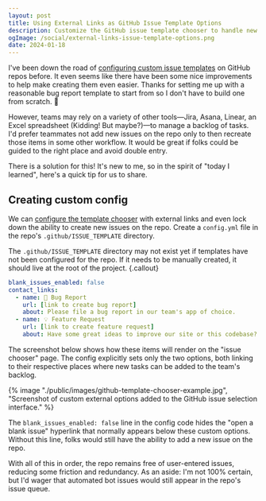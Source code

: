 ```yaml
---
layout: post
title: Using External Links as GitHub Issue Template Options
description: Customize the GitHub issue template chooser to handle new bug reports or feature requests in a team's preferred task management app.
ogImage: /social/external-links-issue-template-options.png
date: 2024-01-18
---
```


I've been down the road of [configuring custom issue templates](https://docs.github.com/en/communities/using-templates-to-encourage-useful-issues-and-pull-requests/configuring-issue-templates-for-your-repository) on GitHub repos before. It even seems like there have been some nice improvements to help make creating them even easier. Thanks for setting me up with a reasonable bug report template to start from so I don't have to build one from scratch. 🐛

However, teams may rely on a variety of other tools—Jira, Asana, Linear, an Excel spreadsheet (Kidding! But maybe?)—to manage a backlog of tasks. I'd prefer teammates not add new issues on the repo only to then recreate those items in some other workflow. It would be great if folks could be guided to the right place and avoid double entry.

There is a solution for this! It's new to me, so in the spirit of "today I learned", here's a quick tip for us to share.

## Creating custom config

We can [configure the template chooser](https://docs.github.com/en/communities/using-templates-to-encourage-useful-issues-and-pull-requests/configuring-issue-templates-for-your-repository#configuring-the-template-chooser) with external links and even lock down the ability to create new issues on the repo. Create a `config.yml` file in the repo's `.github/ISSUE_TEMPLATE` directory.

The `.github/ISSUE_TEMPLATE` directory may not exist yet if templates have not been configured for the repo. If it needs to be manually created, it should live at the root of the project.
{.callout}

```yaml
blank_issues_enabled: false
contact_links:
  - name: 🐛 Bug Report
    url: [link to create bug report]
    about: Please file a bug report in our team's app of choice.
  - name: 💡 Feature Request
    url: [link to create feature request]
    about: Have some great ideas to improve our site or this codebase? Open a new feature request in our team's app of choice.
```

The screenshot below shows how these items will render on the "issue chooser" page. The config explicitly sets only the two options, both linking to their respective places where new tasks can be added to the team's backlog.

{% image "./public/images/github-template-chooser-example.jpg", "Screenshot of custom external options added to the GitHub issue selection interface." %}

The `blank_issues_enabled: false` line in the config code hides the "open a blank issue" hyperlink that normally appears below these custom options. Without this line, folks would still have the ability to add a new issue on the repo.

With all of this in order, the repo remains free of user-entered issues, reducing some friction and redundancy. As an aside: I'm not 100% certain, but I'd wager that automated bot issues would still appear in the repo's issue queue.
